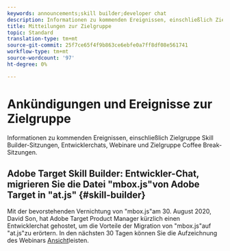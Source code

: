 ```yaml
---
keywords: announcements;skill builder;developer chat
description: Informationen zu kommenden Ereignissen, einschließlich Zielgruppe Skill Builder-Sitzungen, Entwicklerchats, Webinare und Zielgruppe Coffee Break-Sitzungen.
title: Mitteilungen zur Zielgruppe
topic: Standard
translation-type: tm+mt
source-git-commit: 25f7ce65f4f9b863ce6ebfe0a7ff8df08e561741
workflow-type: tm+mt
source-wordcount: '97'
ht-degree: 0%

---
```



# Ankündigungen und Ereignisse zur Zielgruppe

Informationen zu kommenden Ereignissen, einschließlich Zielgruppe Skill Builder-Sitzungen, Entwicklerchats, Webinare und Zielgruppe Coffee Break-Sitzungen.

## Adobe Target Skill Builder: Entwickler-Chat, migrieren Sie die Datei &quot;mbox.js&quot;von Adobe Target in &quot;at.js&quot; {#skill-builder}

Mit der bevorstehenden Vernichtung von &quot;mbox.js&quot;am 30. August 2020, David Son, hat Adobe Target Product Manager kürzlich einen Entwicklerchat gehostet, um die Vorteile der Migration von &quot;mbox.js&quot;auf &quot;at.js&quot;zu erörtern. In den nächsten 30 Tagen können Sie die Aufzeichnung des Webinars [Ansicht](https://seminars.adobeconnect.com/ptdo6mfo6qn6/?proto=true)leisten.